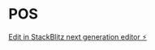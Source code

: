 # POS

[Edit in StackBlitz next generation editor ⚡️](https://stackblitz.com/~/github.com/hasatek/POS)